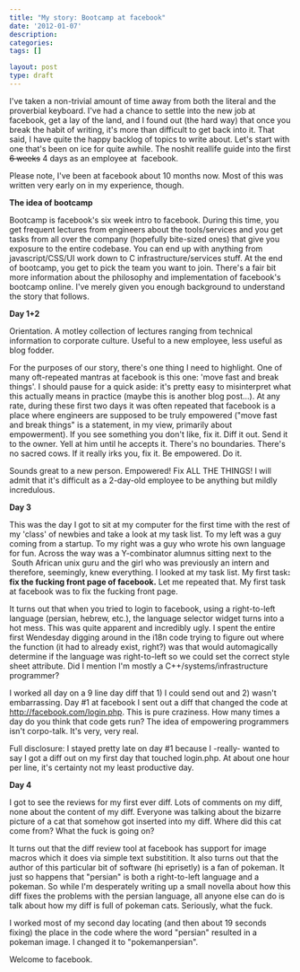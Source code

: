 ```yaml
---
title: "My story: Bootcamp at facebook"
date: '2012-01-07'
description:
categories:
tags: []

layout: post
type: draft
---
```

I've taken a non-trivial amount of time away from both the literal and the proverbial keyboard. I've had a chance to settle into the new job at facebook, get a lay of the land, and I found out (the hard way) that once you break the habit of writing, it's more than difficult to get back into it. That said, I have quite the happy backlog of topics to write about. Let's start with one that's been on ice for quite awhile. The noshit reallife guide into the first <span style="text-decoration: line-through;">6 weeks</span> 4 days as an employee at  facebook.

Please note, I've been at facebook about 10 months now. Most of this was written very early on in my experience, though.

<strong>The idea of bootcamp</strong>

Bootcamp is facebook's six week intro to facebook. During this time, you get frequent lectures from engineers about the tools/services and you get tasks from all over the company (hopefully bite-sized ones) that give you exposure to the entire codebase. You can end up with anything from javascript/CSS/UI work down to C infrastructure/services stuff. At the end of bootcamp, you get to pick the team you want to join. There's a fair bit more information about the philosophy and implementation of facebook's bootcamp online. I've merely given you enough background to understand the story that follows.

<strong>Day 1+2</strong>

Orientation. A motley collection of lectures ranging from technical information to corporate culture. Useful to a new employee, less useful as blog fodder.

For the purposes of our story, there's one thing I need to highlight. One of many oft-repeated mantras at facebook is this one: 'move fast and break things'. I should pause for a quick aside: it's pretty easy to misinterpret what this actually means in practice (maybe this is another blog post...). At any rate, during these first two days it was often repeated that facebook is a place where engineers are supposed to be truly empowered ("move fast and break things" is a statement, in my view, primarily about empowerment). If you see something you don't like, fix it. Diff it out. Send it to the owner. Yell at him until he accepts it. There's no boundaries. There's no sacred cows. If it really irks you, fix it. Be empowered. Do it.

Sounds great to a new person. Empowered! Fix ALL THE THINGS! I will admit that it's difficult as a 2-day-old employee to be anything but mildly incredulous.

<strong>Day 3</strong>

This was the day I got to sit at my computer for the first time with the rest of my 'class' of newbies and take a look at my task list. To my left was a guy coming from a startup. To my right was a guy who wrote his own language for fun. Across the way was a Y-combinator alumnus sitting next to the  South African unix guru and the girl who was previously an intern and therefore, seemingly, knew everything. I looked at my task list. My first task<strong>: fix the fucking front page of facebook.</strong> Let me repeated that. My first task at facebook was to fix the fucking front page.

It turns out that when you tried to login to facebook, using a right-to-left language (persian, hebrew, etc.), the language selector widget turns into a hot mess. This was quite apparent and incredibly ugly. I spent the entire first Wendesday digging around in the i18n code trying to figure out where the function (it had to already exist, right?) was that would automagically determine if the language was right-to-left so we could set the correct style sheet attribute. Did I mention I'm mostly a C++/systems/infrastructure programmer?

I worked all day on a 9 line day diff that 1) I could send out and 2) wasn't embarrassing. Day #1 at facebook I sent out a diff that changed the code at http://facebook.com/login.php. This is pure craziness. How many times a day do you think that code gets run? The idea of empowering programmers isn't corpo-talk. It's very, very real.

Full disclosure: I stayed pretty late on day #1 because I -really- wanted to say I got a diff out on my first day that touched login.php. At about one hour per line, it's certainty not my least productive day.

<strong>Day 4</strong>

I got to see the reviews for my first ever diff. Lots of comments on my diff, none about the content of my diff. Everyone was talking about the bizarre picture of a cat that somehow got inserted into my diff. Where did this cat come from? What the fuck is going on?

It turns out that the diff review tool at facebook has support for image macros which it does via simple text substitition. It also turns out that the author of this particular bit of software (hi eprisetly) is a fan of pokeman. It just so happens that "persian" is both a right-to-left language and a pokeman. So while I'm desperately writing up a small novella about how this diff fixes the problems with the persian language, all anyone else can do is talk about how my diff is full of pokeman cats. Seriously, what the fuck.

I worked most of my second day locating (and then about 19 seconds fixing) the place in the code where the word "persian" resulted in a pokeman image. I changed it to "pokemanpersian".

Welcome to facebook.